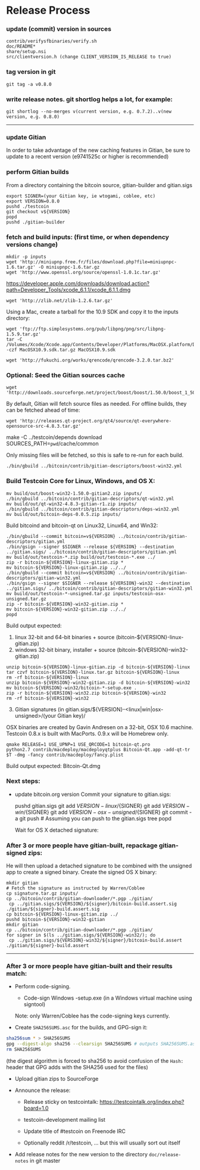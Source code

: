 Release Process
====================

### update (commit) version in sources

	contrib/verifysfbinaries/verify.sh
	doc/README*
	share/setup.nsi
	src/clientversion.h (change CLIENT_VERSION_IS_RELEASE to true)

### tag version in git

	git tag -a v0.8.0

### write release notes. git shortlog helps a lot, for example:

	git shortlog --no-merges v(current version, e.g. 0.7.2)..v(new version, e.g. 0.8.0)

* * *

### update Gitian

 In order to take advantage of the new caching features in Gitian, be sure to update to a recent version (e9741525c or higher is recommended)

### perform Gitian builds

 From a directory containing the bitcoin source, gitian-builder and gitian.sigs
  
    export SIGNER=(your Gitian key, ie wtogami, coblee, etc)
	export VERSION=0.8.0
	pushd ./testcoin
	git checkout v${VERSION}
	popd
	pushd ./gitian-builder

### fetch and build inputs: (first time, or when dependency versions change)

	mkdir -p inputs
	wget 'http://miniupnp.free.fr/files/download.php?file=miniupnpc-1.6.tar.gz' -O miniupnpc-1.6.tar.gz
	wget 'http://www.openssl.org/source/openssl-1.0.1c.tar.gz'

 https://developer.apple.com/downloads/download.action?path=Developer_Tools/xcode_6.1.1/xcode_6.1.1.dmg
	
	wget 'http://zlib.net/zlib-1.2.6.tar.gz'

Using a Mac, create a tarball for the 10.9 SDK and copy it to the inputs directory:

	wget 'ftp://ftp.simplesystems.org/pub/libpng/png/src/libpng-1.5.9.tar.gz'
	tar -C /Volumes/Xcode/Xcode.app/Contents/Developer/Platforms/MacOSX.platform/Developer/SDKs/ -czf MacOSX10.9.sdk.tar.gz MacOSX10.9.sdk
	
	wget 'http://fukuchi.org/works/qrencode/qrencode-3.2.0.tar.bz2'

### Optional: Seed the Gitian sources cache

	wget 'http://downloads.sourceforge.net/project/boost/boost/1.50.0/boost_1_50_0.tar.bz2'

By default, Gitian will fetch source files as needed. For offline builds, they can be fetched ahead of time:

	wget 'http://releases.qt-project.org/qt4/source/qt-everywhere-opensource-src-4.8.3.tar.gz'
make -C ../testcoin/depends download SOURCES_PATH=`pwd`/cache/common

Only missing files will be fetched, so this is safe to re-run for each build.

	./bin/gbuild ../bitcoin/contrib/gitian-descriptors/boost-win32.yml

### Build Testcoin Core for Linux, Windows, and OS X:

	mv build/out/boost-win32-1.50.0-gitian2.zip inputs/
	./bin/gbuild ../bitcoin/contrib/gitian-descriptors/qt-win32.yml
	mv build/out/qt-win32-4.8.3-gitian-r1.zip inputs/
	./bin/gbuild ../bitcoin/contrib/gitian-descriptors/deps-win32.yml
	mv build/out/bitcoin-deps-0.0.5.zip inputs/

Build bitcoind and bitcoin-qt on Linux32, Linux64, and Win32:

	./bin/gbuild --commit bitcoin=v${VERSION} ../bitcoin/contrib/gitian-descriptors/gitian.yml
	./bin/gsign --signer $SIGNER --release ${VERSION} --destination ../gitian.sigs/ ../bitcoin/contrib/gitian-descriptors/gitian.yml
	mv build/out/testcoin-*.zip build/out/testcoin-*.exe ../
	zip -r bitcoin-${VERSION}-linux-gitian.zip *
	mv bitcoin-${VERSION}-linux-gitian.zip ../../
	./bin/gbuild --commit bitcoin=v${VERSION} ../bitcoin/contrib/gitian-descriptors/gitian-win32.yml
	./bin/gsign --signer $SIGNER --release ${VERSION}-win32 --destination ../gitian.sigs/ ../bitcoin/contrib/gitian-descriptors/gitian-win32.yml
	mv build/out/testcoin-*-unsigned.tar.gz inputs/testcoin-osx-unsigned.tar.gz
	zip -r bitcoin-${VERSION}-win32-gitian.zip *
	mv bitcoin-${VERSION}-win32-gitian.zip ../../
	popd
 
 Build output expected:

  1. linux 32-bit and 64-bit binaries + source (bitcoin-${VERSION}-linux-gitian.zip)
  2. windows 32-bit binary, installer + source (bitcoin-${VERSION}-win32-gitian.zip)
  
	unzip bitcoin-${VERSION}-linux-gitian.zip -d bitcoin-${VERSION}-linux
	tar czvf bitcoin-${VERSION}-linux.tar.gz bitcoin-${VERSION}-linux
	rm -rf bitcoin-${VERSION}-linux
	unzip bitcoin-${VERSION}-win32-gitian.zip -d bitcoin-${VERSION}-win32
	mv bitcoin-${VERSION}-win32/bitcoin-*-setup.exe .
	zip -r bitcoin-${VERSION}-win32.zip bitcoin-${VERSION}-win32
	rm -rf bitcoin-${VERSION}-win32
	
  3. Gitian signatures (in gitian.sigs/${VERSION}-<linux|win|osx-unsigned>/(your Gitian key)/

  OSX binaries are created by Gavin Andresen on a 32-bit, OSX 10.6 machine.
  Testcoin 0.8.x is built with MacPorts.  0.9.x will be Homebrew only.
  
	qmake RELEASE=1 USE_UPNP=1 USE_QRCODE=1 bitcoin-qt.pro
	python2.7 contrib/macdeploy/macdeployqtplus Bitcoin-Qt.app -add-qt-tr $T -dmg -fancy contrib/macdeploy/fancy.plist

 Build output expected: Bitcoin-Qt.dmg
 
### Next steps:

* update bitcoin.org version
Commit your signature to gitian.sigs:

	pushd gitian.sigs
	git add ${VERSION}-linux/${SIGNER}
	git add ${VERSION}-win/${SIGNER}
	git add ${VERSION}-osx-unsigned/${SIGNER}
	git commit -a
	git push  # Assuming you can push to the gitian.sigs tree
	popd

  Wait for OS X detached signature:

### After 3 or more people have gitian-built, repackage gitian-signed zips:

He will then upload a detached signature to be combined with the unsigned app to create a signed binary.
  Create the signed OS X binary:
  
	mkdir gitian
	# Fetch the signature as instructed by Warren/Coblee
	cp signature.tar.gz inputs/
	cp ../bitcoin/contrib/gitian-downloader/*.pgp ./gitian/
	 cp ../gitian.sigs/${VERSION}/${signer}/bitcoin-build.assert.sig ./gitian/${signer}-build.assert.sig
	cp bitcoin-${VERSION}-linux-gitian.zip ../
	pushd bitcoin-${VERSION}-win32-gitian
	mkdir gitian
	cp ../bitcoin/contrib/gitian-downloader/*.pgp ./gitian/
	for signer in $(ls ../gitian.sigs/${VERSION}-win32/); do
	 cp ../gitian.sigs/${VERSION}-win32/${signer}/bitcoin-build.assert ./gitian/${signer}-build.assert

-------------------------------------------------------------------------

### After 3 or more people have gitian-built and their results match:

- Perform code-signing.

    - Code-sign Windows -setup.exe (in a Windows virtual machine using signtool)

  Note: only Warren/Coblee has the code-signing keys currently.

- Create `SHA256SUMS.asc` for the builds, and GPG-sign it:

```bash
sha256sum * > SHA256SUMS
gpg --digest-algo sha256 --clearsign SHA256SUMS # outputs SHA256SUMS.asc
rm SHA256SUMS
```

(the digest algorithm is forced to sha256 to avoid confusion of the `Hash:` header that GPG adds with the SHA256 used for the files)

- Upload gitian zips to SourceForge

- Announce the release:

  - Release sticky on testcointalk: https://testcointalk.org/index.php?board=1.0

  - testcoin-development mailing list

  - Update title of #testcoin on Freenode IRC

  - Optionally reddit /r/testcoin, ... but this will usually sort out itself

- Add release notes for the new version to the directory `doc/release-notes` in git master

